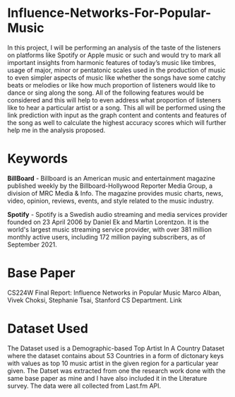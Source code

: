# Influence-Networks-For-Popular-Music

In this project, I will be performing an analysis of the taste of the listeners on platforms like Spotify or Apple music or such and would try to mark all important insights from harmonic features of today’s music like timbres, usage of major, minor or pentatonic scales used in the production of music to even simpler aspects of music like whether the songs have some catchy beats or melodies or like how much proportion of listeners would like to dance or sing along the song. All of the following features would be considered and this will help to even address what proportion of listeners like to hear a particular artist or a song. This all will be performed using the link prediction with input as the graph content and contents and features of the song as well to calculate the highest accuracy scores which will further help me in the analysis proposed.

# Keywords

**BillBoard** - Billboard is an American music and entertainment magazine published weekly by the Billboard-Hollywood Reporter Media Group, a division of MRC Media & Info. The magazine provides music charts, news, video, opinion, reviews, events, and style related to the music industry.

**Spotify** - Spotify is a Swedish audio streaming and media services provider founded on 23 April 2006 by Daniel Ek and Martin Lorentzon. It is the world's largest music streaming service provider, with over 381 million monthly active users, including 172 million paying subscribers, as of September 2021.

# Base Paper

CS224W Final Report: Influence Networks in Popular Music Marco Alban, Vivek Choksi, Stephanie Tsai, Stanford CS Department. Link


# Dataset Used

The Dataset used is a Demographic-based Top Artist In A Country Dataset where the dataset contains about 53 Countries in a form of dictonary keys with values as top 10 music artist in the given region for a particular year given. The Datset was extracted from one the research work done with the same base paper as mine and I have also included it in the Literature survey. The data were all collected from Last.fm API.
